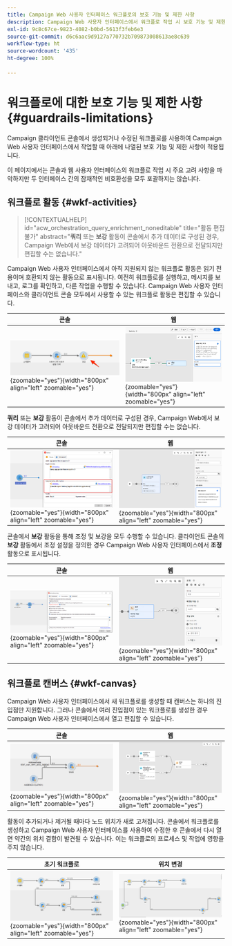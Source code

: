 ```yaml
---
title: Campaign Web 사용자 인터페이스 워크플로의 보호 기능 및 제한 사항
description: Campaign Web 사용자 인터페이스에서 워크플로 작업 시 보호 기능 및 제한 사항
exl-id: 9c8c67ce-9823-4082-b0bd-5613f3feb6e3
source-git-commit: d6c6aac9d9127a770732b709873008613ae8c639
workflow-type: ht
source-wordcount: '435'
ht-degree: 100%

---
```


# 워크플로에 대한 보호 기능 및 제한 사항 {#guardrails-limitations}

Campaign 클라이언트 콘솔에서 생성되거나 수정된 워크플로를 사용하여 Campaign Web 사용자 인터페이스에서 작업할 때 아래에 나열된 보호 기능 및 제한 사항이 적용됩니다.

이 페이지에서는 콘솔과 웹 사용자 인터페이스의 워크플로 작업 시 주요 고려 사항을 파악하지만 두 인터페이스 간의 잠재적인 비호환성을 모두 포괄하지는 않습니다.

## 워크플로 활동 {#wkf-activities}

>[!CONTEXTUALHELP]
>id="acw_orchestration_query_enrichment_noneditable"
>title="활동 편집 불가"
>abstract="**쿼리** 또는 **보강** 활동이 콘솔에서 추가 데이터로 구성된 경우, Campaign Web에서 보강 데이터가 고려되어 아웃바운드 전환으로 전달되지만 편집할 수는 없습니다."

Campaign Web 사용자 인터페이스에서 아직 지원되지 않는 워크플로 활동은 읽기 전용이며 호환되지 않는 활동으로 표시됩니다. 여전히 워크플로를 실행하고, 메시지를 보내고, 로그를 확인하고, 다른 작업을 수행할 수 있습니다. Campaign Web 사용자 인터페이스와 클라이언트 콘솔 모두에서 사용할 수 있는 워크플로 활동은 편집할 수 있습니다.

| 콘솔 | 웹 |
| --- | --- |
| ![콘솔에서의 활동 제한 사항을 보여 주는 스크린샷](assets/limitations-activities-console.png){zoomable="yes"}{width="800px" align="left" zoomable="yes"} | ![웹 인터페이스에서 활동 제한 사항을 보여 주는 스크린샷](assets/limitations-activities-web.png){zoomable="yes"}{width="800px" align="left" zoomable="yes"} |

**쿼리** 또는 **보강** 활동이 콘솔에서 추가 데이터로 구성된 경우, Campaign Web에서 보강 데이터가 고려되어 아웃바운드 전환으로 전달되지만 편집할 수는 없습니다.

| 콘솔 | 웹 |
| --- | --- |
| ![콘솔에서의 옵션 제한 사항을 보여 주는 스크린샷](assets/limitations-options-console.png){zoomable="yes"}{width="800px" align="left" zoomable="yes"} | ![웹 인터페이스에서 옵션 제한 사항을 보여 주는 스크린샷](assets/limitations-options-web.png){zoomable="yes"}{width="800px" align="left" zoomable="yes"} |

콘솔에서 **보강** 활동을 통해 조정 및 보강을 모두 수행할 수 있습니다. 클라이언트 콘솔의 **보강** 활동에서 조정 설정을 정의한 경우 Campaign Web 사용자 인터페이스에서 **조정** 활동으로 표시됩니다.

| 콘솔 | 웹 |
| --- | --- |
| ![콘솔에서 보강 활동을 보여 주는 스크린샷](assets/limitations-enrichment-console.png){zoomable="yes"}{width="800px" align="left" zoomable="yes"} | ![웹 인터페이스에서 보강 활동을 보여 주는 스크린샷](assets/limitations-enrichment-web.png){zoomable="yes"}{width="800px" align="left" zoomable="yes"} |

## 워크플로 캔버스 {#wkf-canvas}

Campaign Web 사용자 인터페이스에서 새 워크플로를 생성할 때 캔버스는 하나의 진입점만 지원합니다. 그러나 콘솔에서 여러 진입점이 있는 워크플로를 생성한 경우 Campaign Web 사용자 인터페이스에서 열고 편집할 수 있습니다.

| 콘솔 | 웹 |
| --- | --- |
| ![콘솔의 여러 진입점을 보여 주는 스크린샷](assets/limitations-multiple-console.png){zoomable="yes"}{width="800px" align="left" zoomable="yes"} | ![웹 인터페이스의 여러 진입점을 보여 주는 스크린샷](assets/limitations-multiple-web.png){zoomable="yes"}{width="800px" align="left" zoomable="yes"} |

활동이 추가되거나 제거될 때마다 노드 위치가 새로 고쳐집니다. 콘솔에서 워크플로를 생성하고 Campaign Web 사용자 인터페이스를 사용하여 수정한 후 콘솔에서 다시 열면 약간의 위치 결함이 발견될 수 있습니다. 이는 워크플로의 프로세스 및 작업에 영향을 주지 않습니다.

| 초기 워크플로 | 위치 변경 |
| --- | --- |
| ![초기 워크플로 위치를 보여 주는 스크린샷](assets/limitations-positioning1.png){zoomable="yes"}{width="800px" align="left" zoomable="yes"} | ![수정 후 위치 변경을 보여 주는 스크린샷](assets/limitations-positioning2.png){zoomable="yes"}{width="800px" align="left" zoomable="yes"} |